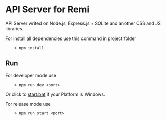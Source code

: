 # API Server for Remi
API Server writed on Node.js, Express.js + SQLite and another CSS and JS libraries.

For install all dependencies use this command in project folder
```
    > npm install
```

## Run 
For developer mode use
```
    > npm run dev <port>
```
Or click to [start.bat](/start.bat) if your Platform is Windows.

For release mode use
```
    > npm run start <port>
```

